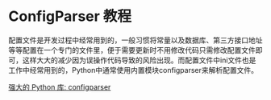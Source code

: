 # ConfigParser 教程

<show-structure depth="3"/>

配置文件是开发过程中经常用到的，一般习惯将常量以及数据库、第三方接口地址等等配置在一个专门的文件里，便于需要更新时不用修改代码只需修改配置文件即可，这样大大的减少因为误操作代码导致的风险出现。而配置文件中ini文件也是工作中经常用到的，Python中通常使用内置模块configparser来解析配置文件。


<seealso>
<category ref="ref_docs">
    <a href="https://mp.weixin.qq.com/s/VFinNdSac7DPL2rAMTDDZQ">强大的 Python 库: configparser</a>
</category>
<category ref="ref_github">
</category>
<category ref="ref_issues">
</category>
<category ref="ref_hf">
</category>
<category ref="ref_ms">
</category>
</seealso>